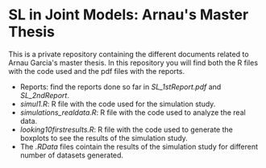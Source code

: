 # SL in Joint Models: Arnau's Master Thesis

This is a private repository containing the different documents related to Arnau Garcia's master thesis. In this repository you will find both the R files with the code used and the pdf files with the reports.

* Reports: find the reports done so far in *SL_1stReport.pdf* and *SL_2ndReport*.
* *simul1.R*: R file with the code used for the simulation study. 
* *simulations_realdata.R*: R file with the code used to analyze the real data.
* *looking10firstresults.R*: R file with the code used to generate the boxplots to see the results of the simulation study.
* The *.RData* files cointain the results of the simulation study for different number of datasets generated.
